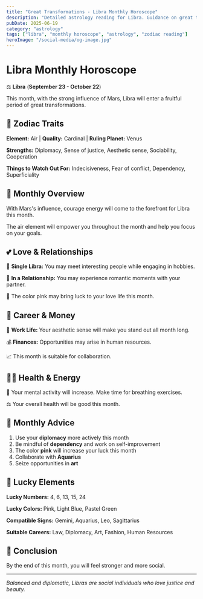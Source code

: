 ```yaml
---
title: "Great Transformations - Libra Monthly Horoscope"
description: "Detailed astrology reading for Libra. Guidance on great transformations."
pubDate: 2025-06-19
category: "astrology"
tags: ["libra", "monthly horoscope", "astrology", "zodiac reading"]
heroImage: "/social-media/og-image.jpg"
---
```


# Libra Monthly Horoscope

⚖️ **Libra** (**September 23 - October 22**)

This month, with the strong influence of Mars, Libra will enter a fruitful period of great transformations.

## 🌟 Zodiac Traits

**Element:** Air | **Quality:** Cardinal | **Ruling Planet:** Venus

**Strengths:** Diplomacy, Sense of justice, Aesthetic sense, Sociability, Cooperation

**Things to Watch Out For:** Indecisiveness, Fear of conflict, Dependency, Superficiality

## 💫 Monthly Overview

With Mars's influence, courage energy will come to the forefront for Libra this month.

The air element will empower you throughout the month and help you focus on your goals.

## 💕 Love & Relationships

💖 **Single Libra:** You may meet interesting people while engaging in hobbies.

💑 **In a Relationship:** You may experience romantic moments with your partner.

🌹 The color pink may bring luck to your love life this month.

## 💼 Career & Money

🚀 **Work Life:** Your aesthetic sense will make you stand out all month long.

💰 **Finances:** Opportunities may arise in human resources.

📈 This month is suitable for collaboration.

## 🏃‍♀️ Health & Energy

💨 Your mental activity will increase. Make time for breathing exercises.

⚖️ Your overall health will be good this month.

## 🎯 Monthly Advice

1. Use your **diplomacy** more actively this month
2. Be mindful of **dependency** and work on self-improvement
3. The color **pink** will increase your luck this month
4. Collaborate with **Aquarius**
5. Seize opportunities in **art**

## 🔮 Lucky Elements

**Lucky Numbers:** 4, 6, 13, 15, 24

**Lucky Colors:** Pink, Light Blue, Pastel Green

**Compatible Signs:** Gemini, Aquarius, Leo, Sagittarius

**Suitable Careers:** Law, Diplomacy, Art, Fashion, Human Resources

## 💫 Conclusion

By the end of this month, you will feel stronger and more social.

---

*Balanced and diplomatic, Libras are social individuals who love justice and beauty.*
